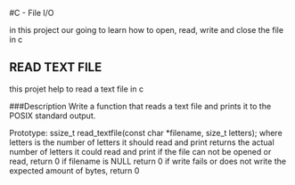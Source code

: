 #C - File I/O

in this project our going to learn how to open, read, write and close the file in c

## READ TEXT FILE
this projet help to read a text file in c

###Description
Write a function that reads a text file and prints it to the POSIX standard output.

Prototype: ssize_t read_textfile(const char *filename, size_t letters);
where letters is the number of letters it should read and print
returns the actual number of letters it could read and print
if the file can not be opened or read, return 0
if filename is NULL return 0
if write fails or does not write the expected amount of bytes, return 0
